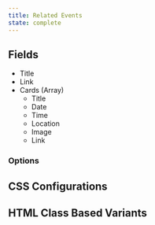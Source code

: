 ```yaml
---
title: Related Events
state: complete
---
```


## Fields

- Title
- Link
- Cards (Array)
    - Title
    - Date
    - Time
    - Location
    - Image
    - Link

### Options

## CSS Configurations

## HTML Class Based Variants
